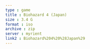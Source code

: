```yaml
---
type : game
title : Biohazard 4 (Japan)
size : 3.4 G
format : iso
archive : zip
server : myrient
link2 : Biohazard%204%20%28Japan%29
---
```

